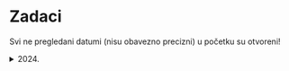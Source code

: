 # Zadaci

Svi ne pregledani datumi (nisu obavezno precizni) u početku su otvoreni!
<details>
  <summary>2024.</summary>

<details>
  <summary>06.03.2024.</summary>

- 01 - [Svi najkraći putevi u retkom grafu](https://petlja.org/sr-Latn-RS/biblioteka/r/Zbirka3/svi_najkraci_putevi_retko) (Petlja - Warshall)
- 02 - [Svi najkraći putevi u retkom grafu](https://petlja.org/sr-Latn-RS/biblioteka/r/Zbirka3/svi_najkraci_putevi_retko) (Petlja - Dijkstra)
</details>


<details>
  <summary>05.13.2024.</summary>

- 01 - [Provera ciklusa](https://petlja.org/sr-Latn-RS/biblioteka/r/Zbirka3/provera_ciklusa) (Petlja)
</details>

<details>
  <summary>05.09.2024.</summary>

- 01 - [Autobuske rute](https://petlja.org/sr-Latn-RS/biblioteka/r/Zbirka3/kruzni_autobusi) (Petlja)
</details>

<details>
  <summary>04.23.2024.</summary>

- 01 - [Pećine](https://petlja.org/sr-Latn-RS/biblioteka/r/Zbirka3/pecine) (Petlja)
- 02 - [Korensko drvo](https://petlja.org/sr-Latn-RS/biblioteka/r/Zbirka3/korensko_drvo) (Petlja)
</details>

<details>
  <summary>04.04.2024.</summary>

- 01 - [Labyrinth](https://cses.fi/problemset/task/1193) (CSES)
</details>

<details>
  <summary>03.07.2024.</summary>

- 01 - [Cilindrična matrica](https://petlja.org/biblioteka/r/Zbirka2/cilindricna_matrica) (Petlja)
- 02 - [Padajuće loptice](https://petlja.org/biblioteka/r/Zbirka2/padajuce_loptice) (Petlja) (Novo, sa jednodimenzionalnim nizom)
- 03 - [Najduži put nizbrdo](https://petlja.org/biblioteka/r/Zbirka2/najduzi_put_nizbrdo) (Petlja)
- 04 - [Isplata sa najmanje novčića](https://petlja.org/biblioteka/r/Zbirka2/isplata_sa_najmanje_novcica) (Petlja)
</details>

<details>
  <summary>02.15.2024.</summary>

- 01 - [Dužina najdužeg prohodnog puta](https://petlja.org/biblioteka/r/Zbirka2/najduzi_prohodan_put) (Petlja)
</details>

<details>
  <summary>02.05.2024.</summary>

- 01 - Pretvaranje vektora u red sa prioritetom (+ Jovan)
- 02 - Implementacija reda pomoću liste (+ Jovan)
- 03 - Implementacija steka pomoću vektora (+ Jovan)
- 04 - Minesweeper sa Petlje urađen do kraja (ovde već ne...)
</details>
</details>